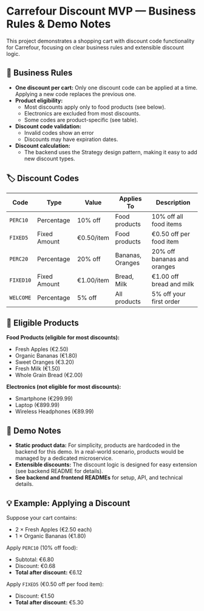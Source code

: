 # Carrefour Discount MVP — Business Rules & Demo Notes

This project demonstrates a shopping cart with discount code functionality for Carrefour, focusing on clear business rules and extensible discount logic.

## 🛒 Business Rules
- **One discount per cart:** Only one discount code can be applied at a time. Applying a new code replaces the previous one.
- **Product eligibility:**
  - Most discounts apply only to food products (see below).
  - Electronics are excluded from most discounts.
  - Some codes are product-specific (see table).
- **Discount code validation:**
  - Invalid codes show an error 
  - Discounts may have expiration dates.
- **Discount calculation:**
  - The backend uses the Strategy design pattern, making it easy to add new discount types.

## 🏷️ Discount Codes
| Code         | Type         | Value         | Applies To         | Description                       |
|--------------|--------------|--------------|--------------------|-----------------------------------|
| `PERC10`     | Percentage   | 10% off      | Food products      | 10% off all food items            |
| `FIXED5`     | Fixed Amount | €0.50/item   | Food products      | €0.50 off per food item           |
| `PERC20`     | Percentage   | 20% off      | Bananas, Oranges   | 20% off bananas and oranges       |
| `FIXED10`    | Fixed Amount | €1.00/item   | Bread, Milk        | €1.00 off bread and milk          |
| `WELCOME`    | Percentage   | 5% off       | All products       | 5% off your first order           |

## 🥗 Eligible Products
**Food Products (eligible for most discounts):**
- Fresh Apples (€2.50)
- Organic Bananas (€1.80)
- Sweet Oranges (€3.20)
- Fresh Milk (€1.50)
- Whole Grain Bread (€2.00)

**Electronics (not eligible for most discounts):**
- Smartphone (€299.99)
- Laptop (€899.99)
- Wireless Headphones (€89.99)

## 📝 Demo Notes
- **Static product data:** For simplicity, products are hardcoded in the backend for this demo. In a real-world scenario, products would be managed by a dedicated microservice.
- **Extensible discounts:** The discount logic is designed for easy extension (see backend README for details).
- **See backend and frontend READMEs** for setup, API, and technical details.

## 💡 Example: Applying a Discount
Suppose your cart contains:
- 2 × Fresh Apples (€2.50 each)
- 1 × Organic Bananas (€1.80)

Apply `PERC10` (10% off food):
- Subtotal: €6.80
- Discount: €0.68
- **Total after discount:** €6.12

Apply `FIXED5` (€0.50 off per food item):
- Discount: €1.50
- **Total after discount:** €5.30 